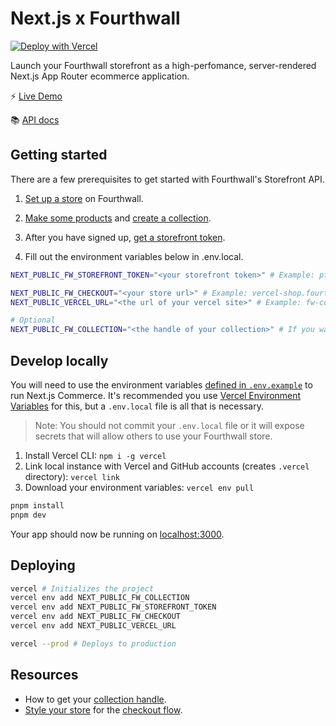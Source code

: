 # Next.js x Fourthwall

[![Deploy with Vercel](https://vercel.com/button)](https://vercel.com/new/clone?repository-url=https%3A%2F%2Fgithub.com%2FFourthwallHQ%2Fvercel-commerce)

Launch your Fourthwall storefront as a high-perfomance, server-rendered Next.js App Router ecommerce application.

⚡️ [Live Demo](https://fw-commerce.vercel.app)

📚 [API docs](https://docs.fourthwall.com/storefront)

## Getting started

There are a few prerequisites to get started with Fourthwall's Storefront API.

1. [Set up a store](https://fourthwall.com/get-started) on Fourthwall.

2. [Make some products](https://my-shop.fourthwall.com/admin/dashboard/products/all/) and [create a collection](https://my-shop.fourthwall.com/admin/dashboard/products/collections/).

3. After you have signed up, [get a storefront token](https://my-shop.fourthwall.com/admin/dashboard/settings/for-developers).

4. Fill out the environment variables below in .env.local.

```bash
NEXT_PUBLIC_FW_STOREFRONT_TOKEN="<your storefront token>" # Example: ptkn_...

NEXT_PUBLIC_FW_CHECKOUT="<your store url>" # Example: vercel-shop.fourthwall.com. Used for checkout
NEXT_PUBLIC_VERCEL_URL="<the url of your vercel site>" # Example: fw-commerce.vercel.app. This is used for sitemap.xml + robots.txt.

# Optional
NEXT_PUBLIC_FW_COLLECTION="<the handle of your collection>" # If you want to display a specific collection. See Resources for more details on how to get the collection handle.
```

## Develop locally

You will need to use the environment variables [defined in `.env.example`](.env.example) to run Next.js Commerce. It's recommended you use [Vercel Environment Variables](https://vercel.com/docs/concepts/projects/environment-variables) for this, but a `.env.local` file is all that is necessary.

> Note: You should not commit your `.env.local` file or it will expose secrets that will allow others to use your Fourthwall store.

1. Install Vercel CLI: `npm i -g vercel`
2. Link local instance with Vercel and GitHub accounts (creates `.vercel` directory): `vercel link`
3. Download your environment variables: `vercel env pull`

```bash
pnpm install
pnpm dev
```

Your app should now be running on [localhost:3000](http://localhost:3000/).

## Deploying

```bash
vercel # Initializes the project
vercel env add NEXT_PUBLIC_FW_COLLECTION
vercel env add NEXT_PUBLIC_FW_STOREFRONT_TOKEN
vercel env add NEXT_PUBLIC_FW_CHECKOUT
vercel env add NEXT_PUBLIC_VERCEL_URL

vercel --prod # Deploys to production
```

## Resources

* How to get your [collection handle](https://docs.fourthwall.com/storefront/collection).
* [Style your store](https://my-shop.fourthwall.com/admin/dashboard/store-design/layout/index/) for the [checkout flow](https://docs.fourthwall.com/storefront/checkout).
